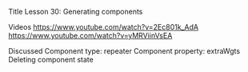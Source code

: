 Title
Lesson 30: Generating components

Videos
https://www.youtube.com/watch?v=2Ec801k_AdA
https://www.youtube.com/watch?v=yMRViinVsEA

Discussed
	Component type: repeater
	Component property: extraWgts
	Deleting component state